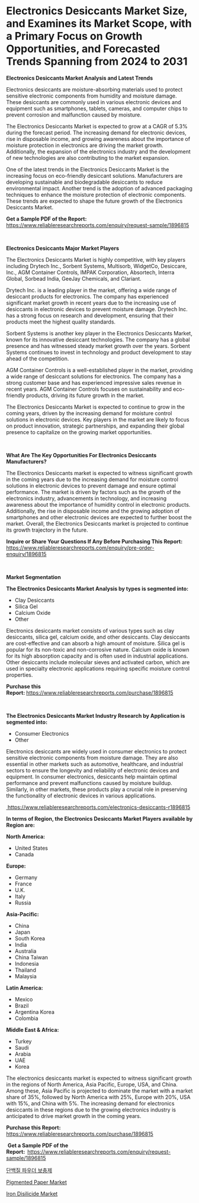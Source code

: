 <p><h1>Electronics Desiccants Market Size, and Examines its Market Scope, with a Primary Focus on Growth Opportunities, and Forecasted Trends Spanning from 2024 to 2031</h1></p><p><strong>Electronics Desiccants Market Analysis and Latest Trends</strong></p>
<p><p>Electronics desiccants are moisture-absorbing materials used to protect sensitive electronic components from humidity and moisture damage. These desiccants are commonly used in various electronic devices and equipment such as smartphones, tablets, cameras, and computer chips to prevent corrosion and malfunction caused by moisture.</p><p>The Electronics Desiccants Market is expected to grow at a CAGR of 5.3% during the forecast period. The increasing demand for electronic devices, rise in disposable income, and growing awareness about the importance of moisture protection in electronics are driving the market growth. Additionally, the expansion of the electronics industry and the development of new technologies are also contributing to the market expansion.</p><p>One of the latest trends in the Electronics Desiccants Market is the increasing focus on eco-friendly desiccant solutions. Manufacturers are developing sustainable and biodegradable desiccants to reduce environmental impact. Another trend is the adoption of advanced packaging techniques to enhance the moisture protection of electronic components. These trends are expected to shape the future growth of the Electronics Desiccants Market.</p></p>
<p><strong>Get a Sample PDF of the Report:&nbsp;</strong> <a href="https://www.reliableresearchreports.com/enquiry/request-sample/1896815">https://www.reliableresearchreports.com/enquiry/request-sample/1896815</a></p>
<p>&nbsp;</p>
<p><strong>Electronics Desiccants Major Market Players</strong></p>
<p><p>The Electronics Desiccants Market is highly competitive, with key players including Drytech Inc., Sorbent Systems, Multisorb, WidgetCo, Desiccare, Inc., AGM Container Controls, IMPAK Corporation, Absortech, Interra Global, Sorbead India, GeeJay Chemicals, and Clariant.</p><p>Drytech Inc. is a leading player in the market, offering a wide range of desiccant products for electronics. The company has experienced significant market growth in recent years due to the increasing use of desiccants in electronic devices to prevent moisture damage. Drytech Inc. has a strong focus on research and development, ensuring that their products meet the highest quality standards.</p><p>Sorbent Systems is another key player in the Electronics Desiccants Market, known for its innovative desiccant technologies. The company has a global presence and has witnessed steady market growth over the years. Sorbent Systems continues to invest in technology and product development to stay ahead of the competition.</p><p>AGM Container Controls is a well-established player in the market, providing a wide range of desiccant solutions for electronics. The company has a strong customer base and has experienced impressive sales revenue in recent years. AGM Container Controls focuses on sustainability and eco-friendly products, driving its future growth in the market.</p><p>The Electronics Desiccants Market is expected to continue to grow in the coming years, driven by the increasing demand for moisture control solutions in electronic devices. Key players in the market are likely to focus on product innovation, strategic partnerships, and expanding their global presence to capitalize on the growing market opportunities.</p></p>
<p>&nbsp;</p>
<p><strong>What Are The Key Opportunities For Electronics Desiccants Manufacturers?</strong></p>
<p><p>The Electronics Desiccants market is expected to witness significant growth in the coming years due to the increasing demand for moisture control solutions in electronic devices to prevent damage and ensure optimal performance. The market is driven by factors such as the growth of the electronics industry, advancements in technology, and increasing awareness about the importance of humidity control in electronic products. Additionally, the rise in disposable income and the growing adoption of smartphones and other electronic devices are expected to further boost the market. Overall, the Electronics Desiccants market is projected to continue its growth trajectory in the future.</p></p>
<p><strong>Inquire or Share Your Questions If Any Before Purchasing This Report:</strong> <a href="https://www.reliableresearchreports.com/enquiry/pre-order-enquiry/1896815">https://www.reliableresearchreports.com/enquiry/pre-order-enquiry/1896815</a></p>
<p>&nbsp;</p>
<p><strong>Market Segmentation</strong></p>
<p><strong>The Electronics Desiccants Market Analysis by types is segmented into:</strong></p>
<p><ul><li>Clay Desiccants</li><li>Silica Gel</li><li>Calcium Oxide</li><li>Other</li></ul></p>
<p><p>Electronics desiccants market consists of various types such as clay desiccants, silica gel, calcium oxide, and other desiccants. Clay desiccants are cost-effective and can absorb a high amount of moisture. Silica gel is popular for its non-toxic and non-corrosive nature. Calcium oxide is known for its high absorption capacity and is often used in industrial applications. Other desiccants include molecular sieves and activated carbon, which are used in specialty electronic applications requiring specific moisture control properties.</p></p>
<p><strong>Purchase this Report:&nbsp;</strong><a href="https://www.reliableresearchreports.com/purchase/1896815">https://www.reliableresearchreports.com/purchase/1896815</a></p>
<p>&nbsp;</p>
<p><strong>The Electronics Desiccants Market Industry Research by Application is segmented into:</strong></p>
<p><ul><li>Consumer Electronics</li><li>Other</li></ul></p>
<p><p>Electronics desiccants are widely used in consumer electronics to protect sensitive electronic components from moisture damage. They are also essential in other markets such as automotive, healthcare, and industrial sectors to ensure the longevity and reliability of electronic devices and equipment. In consumer electronics, desiccants help maintain optimal performance and prevent malfunctions caused by moisture buildup. Similarly, in other markets, these products play a crucial role in preserving the functionality of electronic devices in various applications.</p></p>
<p><a href="https://www.reliableresearchreports.com/electronics-desiccants-r1896815">&nbsp;https://www.reliableresearchreports.com/electronics-desiccants-r1896815</a></p>
<p><strong>In terms of Region, the Electronics Desiccants Market Players available by Region are:</strong></p>
<p>
    <p> <strong> North America: </strong>
        <ul>
            <li>United States</li>
            <li>Canada</li>
        </ul>
        </p> 
    <p> <strong> Europe: </strong>
        <ul>
            <li>Germany</li>
            <li>France</li>
            <li>U.K.</li>
            <li>Italy</li>
            <li>Russia</li>
        </ul>
        </p> 
    <p> <strong> Asia-Pacific: </strong>
        <ul>
            <li>China</li>
            <li>Japan</li>
            <li>South Korea</li>
            <li>India</li>
            <li>Australia</li>
            <li>China Taiwan</li>
            <li>Indonesia</li>
            <li>Thailand</li>
            <li>Malaysia</li>
        </ul>
        </p> 
    <p> <strong> Latin America: </strong>
        <ul>
            <li>Mexico</li>
            <li>Brazil</li>
            <li>Argentina Korea</li>
            <li>Colombia</li>
        </ul>
        </p> 
    <p> <strong> Middle East & Africa: </strong>
        <ul>
            <li>Turkey</li>
            <li>Saudi</li>
            <li>Arabia</li>
            <li>UAE</li>
            <li>Korea</li>
        </ul>
    </p>
    </p>
<p><p>The electronics desiccants market is expected to witness significant growth in the regions of North America, Asia Pacific, Europe, USA, and China. Among these, Asia Pacific is projected to dominate the market with a market share of 35%, followed by North America with 25%, Europe with 20%, USA with 15%, and China with 5%. The increasing demand for electronics desiccants in these regions due to the growing electronics industry is anticipated to drive market growth in the coming years.</p></p>
<p><strong>Purchase this Report: </strong><a href="https://www.reliableresearchreports.com/purchase/1896815">https://www.reliableresearchreports.com/purchase/1896815</a></p>
<p>&nbsp;<strong>Get a Sample PDF of the Report:&nbsp;&nbsp;</strong><a href="https://www.reliableresearchreports.com/enquiry/request-sample/1896815">https://www.reliableresearchreports.com/enquiry/request-sample/1896815</a></p>
<p><strong></strong></p>
<p><p><a href="https://github.com/joannescott9078/Market-Research-Report-List-2/blob/main/40375769489.md">단백질 파우더 보충제</a></p><p><a href="https://medium.com/@amyjacobi/pigmented-paper-market-size-is-growing-at-cagr-of-6-and-this-report-covers-analysis-by-type-5d4d4a9de650">Pigmented Paper Market</a></p><p><a href="https://medium.com/@clairhane1992/iron-disilicide-market-size-growth-trends-statistics-forecasts-2024-2031-3d8caad2dfa8">Iron Disilicide Market</a></p></p>
